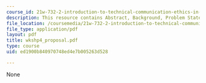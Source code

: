 ```yaml
---
course_id: 21w-732-2-introduction-to-technical-communication-ethics-in-science-and-technology-fall-2006
description: This resource contains Abstract, Background, Problem Statement.
file_location: /coursemedia/21w-732-2-introduction-to-technical-communication-ethics-in-science-and-technology-fall-2006/ed1900b840970748ed4e7b005263d528_wkshp4_proposal.pdf
file_type: application/pdf
layout: pdf
title: wkshp4_proposal.pdf
type: course
uid: ed1900b840970748ed4e7b005263d528

---
```

None